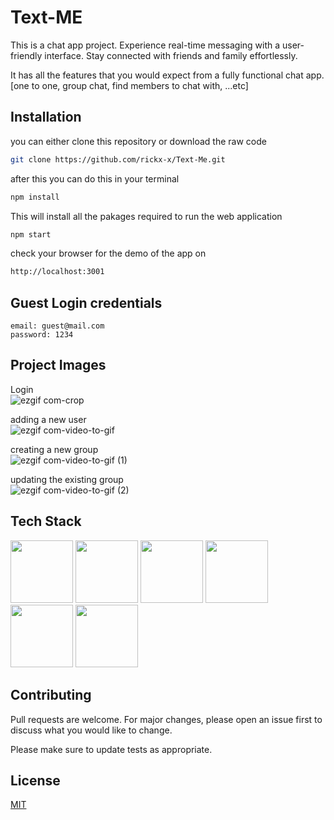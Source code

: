 # Text-ME

This is a chat app project. Experience real-time messaging with a user-friendly interface. Stay connected with friends and family effortlessly.

It has all the features that you would expect from a fully functional chat app.
[one to one, group chat, find members to chat with, ...etc]


## Installation

you can either clone this repository or download the raw code

```bash
git clone https://github.com/rickx-x/Text-Me.git
```
after this you can do this in your terminal
```bash
npm install
```
This will install all the pakages required to run the web application 

```bash
npm start
```
check your browser for the demo of the app on 
```bash
http://localhost:3001
```

## Guest Login credentials

```terminal
email: guest@mail.com
password: 1234
```
## Project Images
Login <br/>
![ezgif com-crop](https://github.com/rickx-x/Text-Me/assets/99482880/4068552e-8d4b-438e-a00b-87734ecdd78a)

adding a new user <br>
![ezgif com-video-to-gif](https://github.com/rickx-x/Text-Me/assets/99482880/b92e84c5-2b68-4652-8cf9-912e0803a4ef)

creating a new group <br>
![ezgif com-video-to-gif (1)](https://github.com/rickx-x/Text-Me/assets/99482880/46ddc471-3eab-4397-9718-cf66f0ce505a)

updating the existing group <br>
![ezgif com-video-to-gif (2)](https://github.com/rickx-x/Text-Me/assets/99482880/7c4872ee-f34a-4033-88e8-f12e16b5aea0)

## Tech Stack
<img src="https://user-images.githubusercontent.com/25181517/190887639-d0ba4ec9-ddbe-45dd-bea1-4db83846503e.png"  width="100" height="100">
<img src="https://user-images.githubusercontent.com/25181517/183897015-94a058a6-b86e-4e42-a37f-bf92061753e5.png"  width="100" height="100">
<img src="https://user-images.githubusercontent.com/25181517/121401671-49102800-c959-11eb-9f6f-74d49a5e1774.png"  width="100" height="100">
<img src="https://user-images.githubusercontent.com/25181517/183568594-85e280a7-0d7e-4d1a-9028-c8c2209e073c.png"  width="100" height="100">
<img src="https://user-images.githubusercontent.com/25181517/183859966-a3462d8d-1bc7-4880-b353-e2cbed900ed6.png"  width="100" height="100">
<img src="https://user-images.githubusercontent.com/25181517/182884177-d48a8579-2cd0-447a-b9a6-ffc7cb02560e.png"  width="100" height="100">

## Contributing

Pull requests are welcome. For major changes, please open an issue first
to discuss what you would like to change.

Please make sure to update tests as appropriate.

## License

[MIT](https://choosealicense.com/licenses/mit/)
